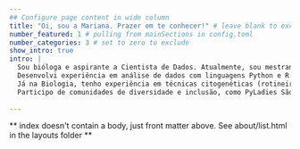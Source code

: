 ```yaml
---
## Configure page content in wide column
title: "Oi, sou a Mariana. Prazer em te conhecer!" # leave blank to exclude
number_featured: 1 # pulling from mainSections in config.toml
number_categories: 3 # set to zero to exclude
show_intro: true
intro: |
  Sou bióloga e aspirante a Cientista de Dados. Atualmente, sou mestranda no Programa Interunidades em Biotecnologia pela USP/IPT/ Instituto Butantan. 
  Desenvolvi experiência em análise de dados com linguagens Python e R.
  Já na Biologia, tenho experiência em técnicas citogenéticas (rotineiras e hibridização in situ fluorescente) e de genética molecular. Também tenho experiência em análise dados genéticos e de distribuição espacial com ferramentas computacionais (ex. Geneious e QuantumGis).
  Participo de comunidades de diversidade e inclusão, como PyLadies São Paulo e R-Ladies São Paulo, onde organizei eventos e participei como instrutora e monitora. Também sou membra do Grupos de Estudos em Data Science das PyLadies São Paulo (GEDS), que tem intuito de estudar estatística e linguagem Python com aplicação na Ciência de Dados.
  
---
```


** index doesn't contain a body, just front matter above.
See about/list.html in the layouts folder **
